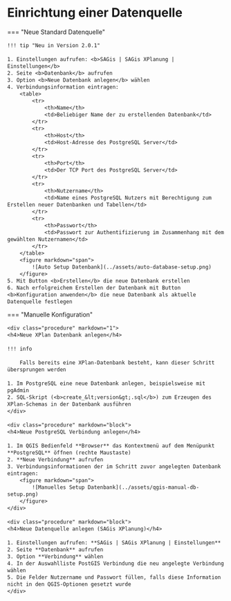 # Einrichtung einer Datenquelle


=== "Neue Standard Datenquelle"

    !!! tip "Neu in Version 2.0.1"

    1. Einstellungen aufrufen: <b>SAGis | SAGis XPlanung | Einstellungen</b>
    2. Seite <b>Datenbank</b> aufrufen
    3. Option <b>Neue Datenbank anlegen</b> wählen
    4. Verbindungsinformation eintragen:
        <table>
            <tr>
                <th>Name</th>
                <td>Beliebiger Name der zu erstellenden Datenbank</td>
            </tr>
            <tr>
                <th>Host</th>
                <td>Host-Adresse des PostgreSQL Server</td>
            </tr>
            <tr>
                <th>Port</th>
                <td>Der TCP Port des PostgreSQL Server</td>
            </tr>
            <tr>
                <th>Nutzername</th>
                <td>Name eines PostgreSQL Nutzers mit Berechtigung zum Erstellen neuer Datenbanken und Tabellen</td>
            </tr>
            <tr>
                <th>Passwort</th>
                <td>Passwort zur Authentifizierung im Zusammenhang mit dem gewählten Nutzernamen</td>
            </tr>
        </table>
        <figure markdown="span">
            ![Auto Setup Datenbank](../assets/auto-database-setup.png)
        </figure>
    5. Mit Button <b>Erstellen</b> die neue Datenbank erstellen
    6. Nach erfolgreichem Erstellen der Datenbank mit Button <b>Konfiguration anwenden</b> die neue Datenbank als aktuelle Datenquelle festlegen


=== "Manuelle Konfiguration"

    <div class="procedure" markdown="1">
    <h4>Neue XPlan Datenbank anlegen</h4>

    !!! info

        Falls bereits eine XPlan-Datenbank besteht, kann dieser Schritt übersprungen werden

    1. Im PostgreSQL eine neue Datenbank anlegen, beispielsweise mit pgAdmin
    2. SQL-Skript (<b>create_&lt;version&gt;.sql</b>) zum Erzeugen des XPlan-Schemas in der Datenbank ausführen
    </div>

    <div class="procedure" markdown="block">
    <h4>Neue PostgreSQL Verbindung anlegen</h4>

    1. Im QGIS Bedienfeld **Browser** das Kontextmenü auf dem Menüpunkt **PostgreSQL** öffnen (rechte Maustaste)
    2. **Neue Verbindung** aufrufen
    3. Verbindungsinformationen der im Schritt zuvor angelegten Datenbank eintragen:
        <figure markdown="span">
            ![Manuelles Setup Datenbank](../assets/qgis-manual-db-setup.png)
        </figure>
    </div>

    <div class="procedure" markdown="block">
    <h4>Neue Datenquelle anlegen (SAGis XPlanung)</h4>

    1. Einstellungen aufrufen: **SAGis | SAGis XPlanung | Einstellungen**
    2. Seite **Datenbank** aufrufen
    3. Option **Verbindung** wählen
    4. In der Auswahlliste PostGIS Verbindung die neu angelegte Verbindung wählen
    5. Die Felder Nutzername und Passwort füllen, falls diese Information nicht in den QGIS-Optionen gesetzt wurde
    </div>